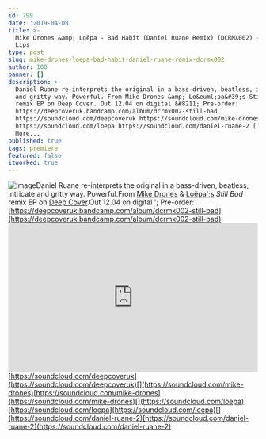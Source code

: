 ```yaml
---
id: 799
date: '2019-04-08'
title: >-
  Mike Drones &amp; Loëpa - Bad Habit (Daniel Ruane Remix) (DCRMX002) - Loose
  Lips
type: post
slug: mike-drones-loepa-bad-habit-daniel-ruane-remix-dcrmx002
author: 100
banner: []
description: >-
  Daniel Ruane re-interprets the original in a bass-driven, beatless, intricate
  and gritty way. Powerful. From Mike Drones &amp; Lo&euml;pa&#39;s Still Bad
  remix EP on Deep Cover. Out 12.04 on digital &#8211; Pre-order:
  https://deepcoveruk.bandcamp.com/album/dcrmx002-still-bad
  https://soundcloud.com/deepcoveruk https://soundcloud.com/mike-drones
  https://soundcloud.com/loepa https://soundcloud.com/daniel-ruane-2 [...]Read
  More...
published: true
tags: premiere
featured: false
itworked: true
---
```

![image](../undefined)Daniel Ruane re-interprets the original in a bass-driven, beatless, intricate and gritty way. Powerful.From [Mike Drones](https://www.discogs.com/artist/4871335-Mike-Drones) & [Loëpa';s](https://loepa.bandcamp.com/) _Still Bad_ remix EP on [Deep Cover](https://deepcoveruk.bandcamp.com).Out 12.04 on digital '; Pre-order: [](https://deepcoveruk.bandcamp.com/album/dcrmx002-still-bad)[https://deepcoveruk.bandcamp.com/album/dcrmx002-still-bad](https://deepcoveruk.bandcamp.com/album/dcrmx002-still-bad)<iframe width='100%' height='300' scrolling='no' frameborder='no' allow='autoplay' src='https://w.soundcloud.com/player/?url=https%3A//api.soundcloud.com/tracks/603019170&color=%23ff5500&auto_play=false&hide_related=false&show_comments=true&show_user=true&show_reposts=false&show_teaser=true'></iframe>[https://soundcloud.com/deepcoveruk](https://soundcloud.com/deepcoveruk)[](https://soundcloud.com/mike-drones)[https://soundcloud.com/mike-drones](https://soundcloud.com/mike-drones)[](https://soundcloud.com/loepa)[https://soundcloud.com/loepa](https://soundcloud.com/loepa)[](https://soundcloud.com/daniel-ruane-2)[https://soundcloud.com/daniel-ruane-2](https://soundcloud.com/daniel-ruane-2)